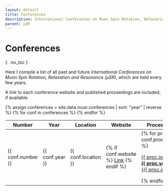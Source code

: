 ```yaml
---
layout: default
title: Conferences
description: International Conferences on Muon Spin Rotation, Relaxation and Resonance (μSR).
parent: μSR
---
```


# Conferences
{: .no_toc }

Here I compile a list of all past and future
<i>International Conferences on Muon Spin Rotation, Relaxation and Resonance (μSR)</i>,
which are held every few years.

A link to each conference website and published proceedings are included,
if available.

<table>
    <thead>
        <th>Number</th>
        <th>Year</th>
        <th>Location</th>
        <th>Website</th>
        <th>Proceedings</th>
    </thead>
    <tbody>
    {% assign conferences = site.data.musr.conferences | sort: "year" | reverse %}
    {% for conf in conferences %}
    <tr>
        <td>{{ conf.number }}</td>
        <td>{{ conf.year }}</td>
        <td>{{ conf.location }}</td>
        <td>
            {% if conf.website %}
                <a href="{{ conf.website }}">Link</a>
            {% endif %}
        </td>
        <td>
            {% for proc in conf.proceedings %}
                <p>
                <a href="{{ proc.url }}">
                {{ proc.journal }} <b>{{ proc.volume }}</b> (<i>{{ proc.issue }}</i>)
                </a>
                </p>
            {% endfor %}
        </td>
    </tr>
    {% endfor %}
    </tbody>
</table>
